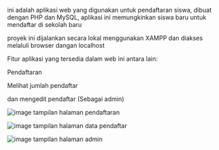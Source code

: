 ini adalah aplikasi web yang digunakan untuk pendaftaran siswa, dibuat dengan PHP dan MySQL, aplikasi ini memungkinkan siswa baru untuk mendaftar di sekolah baru

proyek ini dijalankan secara lokal menggunakan XAMPP dan diakses melaluli browser dangan localhost

Fitur aplikasi yang tersedia dalam web ini antara lain:

Pendaftaran

Melihat jumlah pendaftar

dan mengedit pendaftar (Sebagai admin)

![image](https://github.com/user-attachments/assets/64527419-d9c2-4c0f-82ed-a10bffda3623)
tampilan halaman pendaftaran

![image](https://github.com/user-attachments/assets/5d9930bb-d60b-494c-bbe3-c5114f075fff)
tampilan halaman data pendaftar

![image](https://github.com/user-attachments/assets/e435e293-2af6-494a-922b-50ca51ec39f6)
tampilan halaman admin
